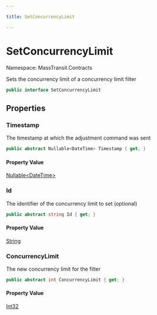 ```yaml
---

title: SetConcurrencyLimit

---
```


# SetConcurrencyLimit

Namespace: MassTransit.Contracts

Sets the concurrency limit of a concurrency limit filter

```csharp
public interface SetConcurrencyLimit
```

## Properties

### **Timestamp**

The timestamp at which the adjustment command was sent

```csharp
public abstract Nullable<DateTime> Timestamp { get; }
```

#### Property Value

[Nullable\<DateTime\>](https://learn.microsoft.com/en-us/dotnet/api/system.nullable-1)<br/>

### **Id**

The identifier of the concurrency limit to set (optional)

```csharp
public abstract string Id { get; }
```

#### Property Value

[String](https://learn.microsoft.com/en-us/dotnet/api/system.string)<br/>

### **ConcurrencyLimit**

The new concurrency limit for the filter

```csharp
public abstract int ConcurrencyLimit { get; }
```

#### Property Value

[Int32](https://learn.microsoft.com/en-us/dotnet/api/system.int32)<br/>
